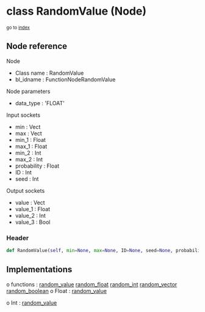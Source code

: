 # class RandomValue (Node)

<sub>go to [index](/docs/index.md)</sub>

## Node reference

Node
 - Class name : RandomValue
 - bl_idname : FunctionNodeRandomValue

Node parameters
 - data_type : 'FLOAT'

Input sockets
 - min : Vect
 - max : Vect
 - min_1 : Float
 - max_1 : Float
 - min_2 : Int
 - max_2 : Int
 - probability : Float
 - ID : Int
 - seed : Int

Output sockets
 - value : Vect
 - value_1 : Float
 - value_2 : Int
 - value_3 : Bool

### Header

``` python
def RandomValue(self, min=None, max=None, ID=None, seed=None, probability=None, data_type='FLOAT', node_label=None, node_color=None):
```

## Implementations

o functions : [random_value](/docs/GeoNodes_classes/GLOBAL.md#random_value) [random_float](/docs/GeoNodes_classes/GLOBAL.md#random_float) [random_int](/docs/GeoNodes_classes/GLOBAL.md#random_int) [random_vector](/docs/GeoNodes_classes/GLOBAL.md#random_vector) [random_boolean](/docs/GeoNodes_classes/GLOBAL.md#random_boolean)
o Float : [random_value](/docs/GeoNodes_classes/Float.md#random_value)

o Int : [random_value](/docs/GeoNodes_classes/Int.md#random_value)


